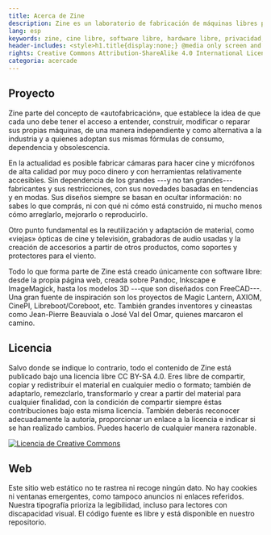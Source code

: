 ```yaml
---
title: Acerca de Zine
description: Zine es un laboratorio de fabricación de máquinas libres para capturar sonidos e imágenes, con acceso abierto a la documentación de su diseño y construcción, permitiendo su comprensión, replicación, reparación y mejora. También encontrarás pequeñas notas sobre la relación —de dependencia— entre la tecnología, la técnica y el arte sonoro y cinematográfico. <hr class="descripcion">
lang: esp
keywords: zine, cine libre, software libre, hardware libre, privacidad, tecnología libre, autonomia digital, magic lantern, coreboot, libreboot, thinkpad, EM272
header-includes: <style>h1.title{display:none;} @media only screen and (min-width:665px) {a.seleccion.acerca::before{content:"➞ "; font-weight:bolder;}}</style>
rights: Creative Commons Attribution-ShareAlike 4.0 International License
categoria: acercade
---
```


## Proyecto

Zine parte del concepto de «autofabricación», que establece la idea de que cada uno debe tener el acceso a entender, construir, modificar o reparar sus propias máquinas, de una manera independiente y como alternativa a la industria y a quienes adoptan sus mismas fórmulas de consumo, dependencia y obsolescencia.

En la actualidad es posible fabricar cámaras para hacer cine y micrófonos de alta calidad por muy poco dinero y con herramientas relativamente accesibles. Sin dependencia de los grandes ---y no tan grandes--- fabricantes y sus restricciones, con sus novedades basadas en tendencias y en modas. Sus diseños siempre se basan en ocultar información: no sabes lo que comprás, ni con qué ni cómo está construido, ni mucho menos cómo arreglarlo, mejorarlo o reproducirlo.

Otro punto fundamental es la reutilización y adaptación de material, como «viejas» ópticas de cine y televisión, grabadoras de audio usadas y la creación de accesorios a partir de otros productos, como soportes y protectores para el viento.

Todo lo que forma parte de Zine está creado únicamente con software libre: desde la propia página web, creada sobre Pandoc, Inkscape e ImageMagick, hasta los modelos 3D ---que son diseñados con FreeCAD---. Una gran fuente de inspiración son los proyectos de Magic Lantern, AXIOM, CinePI, Libreboot/Coreboot, etc. También grandes inventores y cineastas como Jean-Pierre Beauviala o José Val del Omar, quienes marcaron el camino.

## Licencia

Salvo donde se indique lo contrario, todo el contenido de Zine está publicado bajo una licencia libre CC BY-SA 4.0. Eres libre de compartir, copiar y redistribuir el material en cualquier medio o formato; también de adaptarlo, remezclarlo, transformarlo y crear a partir del material para cualquier finalidad, con la condición de compartir siempre éstas contribuciones bajo esta misma licencia. También deberás reconocer adecuadamente la autoría, proporcionar un enlace a la licencia e indicar si se han realizado cambios. Puedes hacerlo de cualquier manera razonable.

<a rel="license" href="http://creativecommons.org/licenses/by-sa/4.0/"><img alt="Licencia de Creative Commons" style="border-width:0" src="https://i.creativecommons.org/l/by-sa/4.0/88x31.png" /></a>

## Web

Este sitio web estático no te rastrea ni recoge ningún dato. No hay cookies ni ventanas emergentes, como tampoco anuncios ni enlaces referidos. Nuestra tipografía prioriza la legibilidad, incluso para lectores con discapacidad visual. El código fuente es libre y está disponible en nuestro repositorio.
